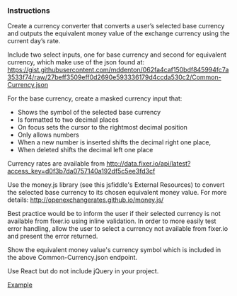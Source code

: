 ### Instructions

Create a currency converter that converts a user’s selected base currency and outputs the equivalent money value of the exchange currency using the current day’s rate.

Include two select inputs, one for base currency and second for equivalent currency, which make use of the json found at:
https://gist.githubusercontent.com/mddenton/062fa4caf150bdf845994fc7a3533f74/raw/27beff3509eff0d2690e593336179d4ccda530c2/Common-Currency.json

For the base currency, create a masked currency input that:
* Shows the symbol of the selected base currency
* Is formatted to two decimal places
* On focus sets the cursor to the rightmost decimal position
* Only allows numbers
* When a new number is inserted shifts the decimal right one place,
* When deleted shifts the decimal left one place

Currency rates are available from http://data.fixer.io/api/latest?access_key=d0f3b7da0757140a192df5c5ee3fd3cf

Use the money.js library (see this jsfiddle's External Resources) to convert the selected base currency to its chosen equivalent money value. 
For more details: http://openexchangerates.github.io/money.js/

Best practice would be to inform the user if their selected currency is not available from fixer.io using inline validation. 
In order to more easily test error handling, allow the user to select a currency not available from fixer.io and present the error returned.
 
Show the equivalent money value's currency symbol which is included in the above Common-Currency.json endpoint.

Use React but do not include jQuery in your project.

[Example](https://plnkr.co/edit/Ap0oLDcb3vt1eLAnEUxe?p=preview)
